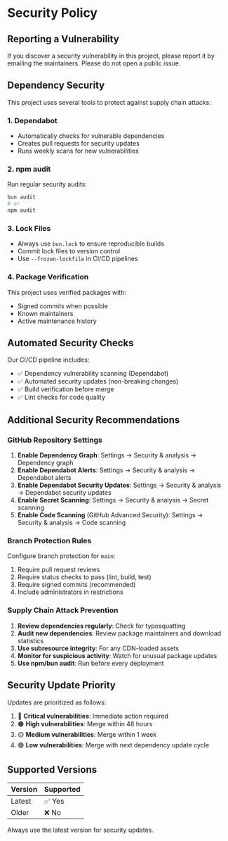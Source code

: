 # Security Policy

## Reporting a Vulnerability

If you discover a security vulnerability in this project, please report it by emailing the maintainers. Please do not open a public issue.

## Dependency Security

This project uses several tools to protect against supply chain attacks:

### 1. Dependabot
- Automatically checks for vulnerable dependencies
- Creates pull requests for security updates
- Runs weekly scans for new vulnerabilities

### 2. npm audit
Run regular security audits:
```bash
bun audit
# or
npm audit
```

### 3. Lock Files
- Always use `bun.lock` to ensure reproducible builds
- Commit lock files to version control
- Use `--frozen-lockfile` in CI/CD pipelines

### 4. Package Verification
This project uses verified packages with:
- Signed commits when possible
- Known maintainers
- Active maintenance history

## Automated Security Checks

Our CI/CD pipeline includes:
- ✅ Dependency vulnerability scanning (Dependabot)
- ✅ Automated security updates (non-breaking changes)
- ✅ Build verification before merge
- ✅ Lint checks for code quality

## Additional Security Recommendations

### GitHub Repository Settings
1. **Enable Dependency Graph**: Settings → Security & analysis → Dependency graph
2. **Enable Dependabot Alerts**: Settings → Security & analysis → Dependabot alerts
3. **Enable Dependabot Security Updates**: Settings → Security & analysis → Dependabot security updates
4. **Enable Secret Scanning**: Settings → Security & analysis → Secret scanning
5. **Enable Code Scanning** (GitHub Advanced Security): Settings → Security & analysis → Code scanning

### Branch Protection Rules
Configure branch protection for `main`:
1. Require pull request reviews
2. Require status checks to pass (lint, build, test)
3. Require signed commits (recommended)
4. Include administrators in restrictions

### Supply Chain Attack Prevention
1. **Review dependencies regularly**: Check for typosquatting
2. **Audit new dependencies**: Review package maintainers and download statistics
3. **Use subresource integrity**: For any CDN-loaded assets
4. **Monitor for suspicious activity**: Watch for unusual package updates
5. **Use npm/bun audit**: Run before every deployment

## Security Update Priority

Updates are prioritized as follows:
1. 🔴 **Critical vulnerabilities**: Immediate action required
2. 🟠 **High vulnerabilities**: Merge within 48 hours
3. 🟡 **Medium vulnerabilities**: Merge within 1 week
4. 🟢 **Low vulnerabilities**: Merge with next dependency update cycle

## Supported Versions

| Version | Supported          |
| ------- | ------------------ |
| Latest  | ✅ Yes             |
| Older   | ❌ No              |

Always use the latest version for security updates.
